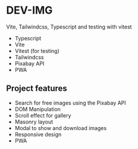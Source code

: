 # DEV-IMG
Vite, Tailwindcss, Typescript and testing with vitest

- Typescript
- Vite
- Vitest (for testing)
- Tailwindcss
- Pixabay API
- PWA

## Project features

- Search for free images using the Pixabay API
- DOM Manipulation
- Scroll effect for gallery
- Masonry layout
- Modal to show and download images
- Responsive design
- PWA